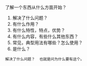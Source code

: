 了解一个东西从什么方面开始？



1.  解决了什么问题？
2.  有什么作用？
3.  有什么特性，特点，优势？
4.  有什么内容，有些什么其他东西？
5.  常见，典型用法有哪些？怎么使用？
6.  是什么？



```
解决了什么问题？  也就是问为什么要有这个。
```

